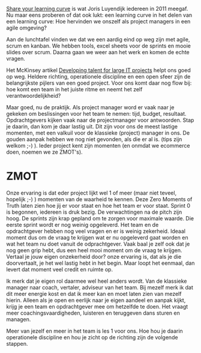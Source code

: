 [Share your learning curve](http://www.tedxamsterdam.com/joris-luyendijk-make-the-world-understandable/) is wat Joris Luyendijk iedereen in 2011 meegaf.  Nu maar eens proberen of dat ook lukt: een learning curve in het delen van een learning curve: Hoe hervinden we onszelf als project managers in een agile omgeving?

Aan de lunchtafel vinden we dat we een aardig eind op weg zijn met agile, scrum en kanban. We hebben tools, excel sheets voor de sprints en mooie slides over scrum. Daarna gaan we weer aan het werk en komen de echte vragen. 

Het McKinsey artikel [Developing talent for large IT projects](http://www.mckinsey.com/Insights/Business_Technology/Developing_talent_for_large_IT_projects?cid=other-eml-alt-mip-mck-oth-1408) helpt ons goed op weg. Heldere richting, operationele discipline en een open sfeer zijn de belangrijkste pijlers van een goed project. Voor ons komt daar nog flow bij: hoe komt een team in het juiste ritme en neemt het zelf verantwoordelijkheid?

Maar goed, nu de praktijk. Als project manager word er vaak naar je gekeken om beslissingen voor het team te nemen: tijd, budget, resultaat. Opdrachtgevers kijken vaak naar de projectmanager voor antwoorden. Stap je daarin, dan kom je daar lastig uit. Dit zijn voor ons de meest lastige momenten, met een valkuil voor de klassieke (project) manager in ons. De gouden aanpak hebben we nog niet gevonden, als die er al is. (tips zijn welkom ;-)  ). Ieder project kent zijn momenten (en onmdat we ecommerce doen, noemen we ze ZMOT's). 

<H1>ZMOT</H1>
Onze ervaring is dat eder project lijkt wel 1 of meer (maar niet teveel, hopelijk ;-) ) momenten van de waarheid te kennen. Deze Zero Moments of Truth laten zien hoe jij er voor staat en hoe het team er voor staat. Sprint 0 is begonnen, iedereen is druk bezig. De verwachtingen na de pitch zijn hoog. De sprints zijn krap gepland om te zorgen voor maximale waarde. Die eerste sprint wordt er nog weinig opgeleverd. Het team en de opdrachtgever hebben nog veel vragen en er is weinig zekerheid. Ideaal moment dus om de vraag te krijgen wat er nu opgeleverd gaat worden en wat het team nu doet vanuit de odprachtgever. Vaak baal je zelf ook dat je nog geen grip hebt, dus een heel mooi moment om de vraag te krijgen. Vertaal je jouw eigen onzekerheid door? onze ervaring is, dat als je die doorvertaalt, je het wel lastig hebt in het begin. Maar loopt het eenmaal, dan levert dat moment veel credit en ruimte op. 

Ik merk dat je eigen rol daarmee wel heel anders wordt. Van de klassieke manager naar coach, vertaler, adviseur van het team. Bij mezelf merk ik dat dit meer energie kost en dat ik meer kan en moet laten zien van mezelf hierin. Alleen als je open en eerlijk naar je eigen aandeel en aanpak kijkt, krijg je een team  en opdrachtgever mee om hetzelfde te doen. Het vraagt meer coachingsvaardigheden, luisteren en teruggeven dans sturen en managen.

Meer van jezelf en meer in het team is les 1 voor ons. Hoe hou je daarin operationele discipline en hou je zicht op de richting zijn de volgende stappen. 
